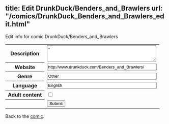 title: Edit DrunkDuck/Benders_and_Brawlers
url: "/comics/DrunkDuck_Benders_and_Brawlers_edit.html"
---
Edit info for comic DrunkDuck/Benders_and_Brawlers

<form name="comic" action="http://gaepostmail.appspot.com/comic/" method="post">
<table class="comicinfo">
<tr>
<th>Description</th><td><textarea name="description" cols="40" rows="3">-</textarea></td>
</tr>
<tr>
<th>Website</th><td><input type="text" name="url" value="http://www.drunkduck.com/Benders_and_Brawlers/" size="40"/></td>
</tr>
<tr>
<th>Genre</th><td><input type="text" name="genre" value="Other" size="40"/></td>
</tr>
<tr>
<th>Language</th><td><input type="text" name="language" value="English" size="40"/></td>
</tr>
<tr>
<th>Adult content</th><td><input type="checkbox" name="adult" value="adult" /></td>
</tr>
<tr>
<th></th><td>
<input type="hidden" name="comic" value="DrunkDuck_Benders_and_Brawlers" />
<input type="submit" name="submit" value="Submit" />
</td>
</tr>
</table>
</form>

Back to the [comic](DrunkDuck_Benders_and_Brawlers.html).
